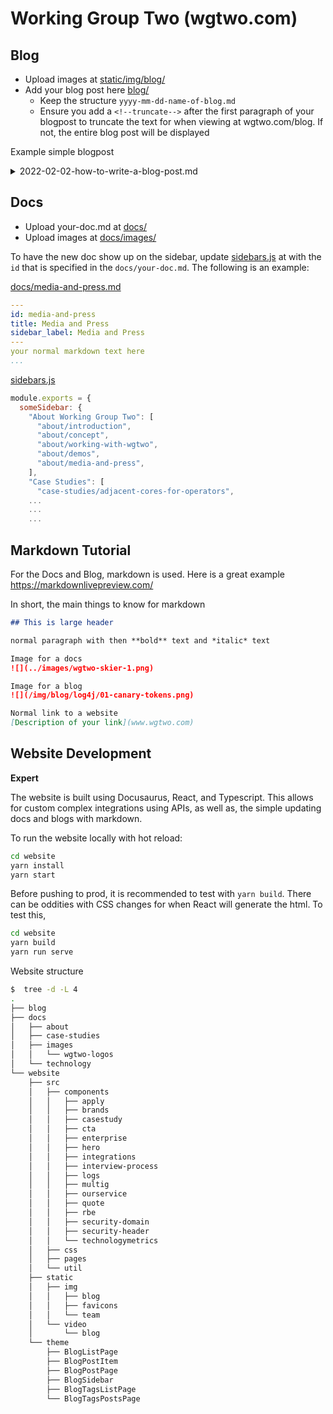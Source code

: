 # Working Group Two (wgtwo.com) 

## Blog

- Upload images at [static/img/blog/](https://github.com/working-group-two/wgtwo.com/tree/main/static/img/blog)
- Add your blog post here [blog/](https://github.com/working-group-two/wgtwo.com/tree/main/blog)
  - Keep the structure `yyyy-mm-dd-name-of-blog.md`
  - Ensure you add a `<!--truncate-->` after the first paragraph of your blogpost to truncate the text for when viewing at wgtwo.com/blog. If not, the entire blog post will be displayed

Example simple blogpost

<details>
<summary>2022-02-02-how-to-write-a-blog-post.md</summary>
<br>
<pre>
---
slug: log4j-security-vulnerability
title: "Zero-day vulnerabilities - Log4j"
date: 2021-12-17
tags: [security, infrastructure, vulnerability]
author: Jonnathan Griffin
author_title: Security Engineer
author_url: https://www.linkedin.com/in/jonnathangriffin/
author_image_url: https://media-exp1.licdn.com/dms/image/C4E03AQEjrF7PC8veoQ/profile-displayphoto-shrink_400_400/0/1624522450808?e=1648684800&v=beta&t=LZVAsE5hVp3T50zGPk0qkf8qPJCnsXBlBXfCosrTH5o
---

This will be viewed from wgtwo.com/blog and should be short.

\<!--truncate-->

Now my real blog post begins 
...
...
</pre>
</details>

## Docs

- Upload your-doc.md at [docs/](https://github.com/working-group-two/wgtwo.com/tree/main/docs/)
- Upload images at [docs/images/](https://github.com/working-group-two/wgtwo.com/tree/main/docs/images/)

To have the new doc show up on the sidebar, update [sidebars.js](https://github.com/working-group-two/wgtwo.com/tree/main/website/sidebars.js) at  with the `id` that is specified in the `docs/your-doc.md`. The following is an example:

[docs/media-and-press.md](https://github.com/working-group-two/wgtwo.com/tree/main/docs/about/media-and-press.md)
```yaml
---
id: media-and-press
title: Media and Press
sidebar_label: Media and Press
---
your normal markdown text here
...
```

[sidebars.js](https://github.com/working-group-two/wgtwo.com/tree/main/website/sidebars.js)
```js
module.exports = {
  someSidebar: {
    "About Working Group Two": [
      "about/introduction",
      "about/concept", 
      "about/working-with-wgtwo", 
      "about/demos", 
      "about/media-and-press",
    ],
    "Case Studies": [
      "case-studies/adjacent-cores-for-operators", 
    ...
    ...
    ...
```
## Markdown Tutorial

For the Docs and Blog, markdown is used. Here is a great example https://markdownlivepreview.com/

In short, the main things to know for markdown

```md
## This is large header

normal paragraph with then **bold** text and *italic* text

Image for a docs
![](../images/wgtwo-skier-1.png)  

Image for a blog
![](/img/blog/log4j/01-canary-tokens.png)

Normal link to a website
[Description of your link](www.wgtwo.com)
```

## Website Development

**Expert**

The website is built using Docusaurus, React, and Typescript. This allows for custom complex integrations using APIs, as well as, the simple updating docs and blogs with markdown. 

To run the website locally with hot reload:
```bash
cd website
yarn install
yarn start
```

Before pushing to prod, it is recommended to test with `yarn build`. There can be oddities with CSS changes for when React will generate the html. To test this,

```bash
cd website
yarn build
yarn run serve
```

Website structure
```bash
$  tree -d -L 4
.
├── blog
├── docs
│   ├── about
│   ├── case-studies
│   ├── images
│   │   └── wgtwo-logos
│   └── technology
└── website
    ├── src
    │   ├── components
    │   │   ├── apply
    │   │   ├── brands
    │   │   ├── casestudy
    │   │   ├── cta
    │   │   ├── enterprise
    │   │   ├── hero
    │   │   ├── integrations
    │   │   ├── interview-process
    │   │   ├── logs
    │   │   ├── multig
    │   │   ├── ourservice
    │   │   ├── quote
    │   │   ├── rbe
    │   │   ├── security-domain
    │   │   ├── security-header
    │   │   └── technologymetrics
    │   ├── css
    │   ├── pages
    │   └── util
    ├── static
    │   ├── img
    │   │   ├── blog
    │   │   ├── favicons
    │   │   └── team
    │   └── video
    │       └── blog
    └── theme
        ├── BlogListPage
        ├── BlogPostItem
        ├── BlogPostPage
        ├── BlogSidebar
        ├── BlogTagsListPage
        └── BlogTagsPostsPage
```